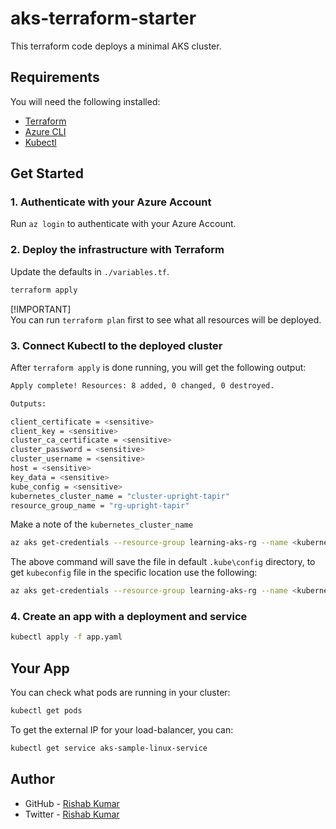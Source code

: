 # aks-terraform-starter

This terraform code deploys a minimal AKS cluster.

## Requirements

You will need the following installed:

- [Terraform](https://developer.hashicorp.com/terraform/tutorials/aws-get-started/install-cli)
- [Azure CLI](https://learn.microsoft.com/en-us/cli/azure/)
- [Kubectl](https://kubernetes.io/docs/tasks/tools/)

## Get Started

### 1. Authenticate with your Azure Account

Run `az login` to authenticate with your Azure Account.

### 2. Deploy the infrastructure with Terraform

Update the defaults in `./variables.tf`.

``` bash
terraform apply
```

[!IMPORTANT]  
You can run `terraform plan` first to see what all resources will be deployed.

### 3. Connect Kubectl to the deployed cluster

After `terraform apply` is done running, you will get the following output:

``` bash
Apply complete! Resources: 8 added, 0 changed, 0 destroyed.

Outputs:

client_certificate = <sensitive>
client_key = <sensitive>
cluster_ca_certificate = <sensitive>
cluster_password = <sensitive>
cluster_username = <sensitive>
host = <sensitive>
key_data = <sensitive>
kube_config = <sensitive>
kubernetes_cluster_name = "cluster-upright-tapir"
resource_group_name = "rg-upright-tapir"
```

Make a note of the `kubernetes_cluster_name`

``` bash
az aks get-credentials --resource-group learning-aks-rg --name <kubernetes_cluster_name>
```

The above command will save the file in default `.kube\config` directory, to get `kubeconfig` file in the specific location use the following:

```bash
az aks get-credentials --resource-group learning-aks-rg --name <kubernetes_cluster_name> --file <specific_location>
```

### 4. Create an app with a deployment and service

``` bash
kubectl apply -f app.yaml
```

## Your App

You can check what pods are running in your cluster:

``` bash
kubectl get pods
```

To get the external IP for your load-balancer, you can:

``` bash
kubectl get service aks-sample-linux-service
```

## Author

- GitHub - [Rishab Kumar](https://github.com/rishabkumar7)
- Twitter - [Rishab Kumar](https://x.com/rishabincloud)